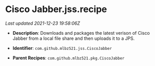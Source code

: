 # Cisco Jabber.jss.recipe

_Last updated 2021-12-23 19:58:06Z_

- **Description**: Downloads and packages the latest verison of Cisco Jabber from a local file share and then uploads it to a JPS.

- **Identifier**: `com.github.mlbz521.jss.CiscoJabber`

- **Parent Recipes**: `com.github.mlbz521.pkg.CiscoJabber`